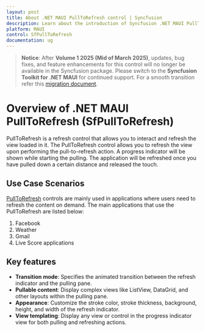 ```yaml
---
layout: post
title: About .NET MAUI PullToRefresh control | Syncfusion
description: Learn about the introduction of Syncfusion .NET MAUI PullToRefresh (SfPullToRefresh) control, its elements and more.
platform: MAUI
control: SfPullToRefresh
documentation: ug
--- 
```


> **Notice**: After **Volume 1 2025 (Mid of March 2025)**, updates, bug fixes, and feature enhancements for this control will no longer be available in the Syncfusion package. Please switch to the **Syncfusion Toolkit for .NET MAUI** for continued support. For a smooth transition refer this [migration document](https://help.syncfusion.com/maui-toolkit/migration).
# Overview of .NET MAUI PullToRefresh (SfPullToRefresh)

PullToRefresh is a refresh control that allows you to interact and refresh the view loaded in it. The PullToRefresh control allows you to refresh the view upon performing the pull-to-refresh action. A progress indicator will be shown while starting the pulling. The application will be refreshed once you have pulled down a certain distance and released the touch.

## Use Case Scenarios

[PullToRefresh](https://help.syncfusion.com/cr/maui/Syncfusion.Maui.PullToRefresh.SfPullToRefresh.html) controls are mainly used in applications where users need to refresh the content on demand. The main applications that use the PullToRefresh are listed below:

1. Facebook
2. Weather
3. Gmail
4. Live Score applications

## Key features

* **Transition mode**: Specifies the animated transition between the refresh indicator and the pulling pane.
* **Pullable content**: Display complex views like ListView, DataGrid, and other layouts within the pulling pane.
* **Appearance**: Customize the stroke color, stroke thickness, background, height, and width of the refresh indicator.
* **View templating**: Display any view or control in the progress indicator view for both pulling and refreshing actions.